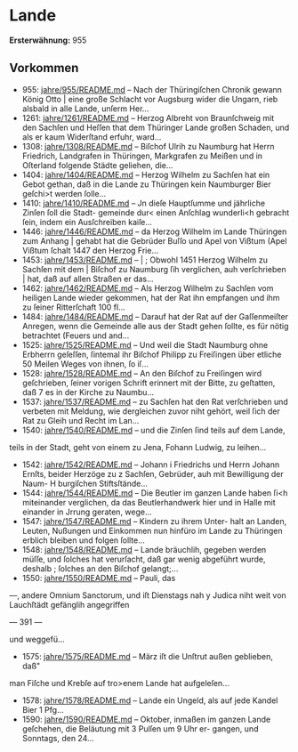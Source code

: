 # Lande

**Ersterwähnung:** 955

## Vorkommen
- 955: [jahre/955/README.md](../jahre/955/README.md) – Nach der Thüringiſchen Chronik gewann König Otto |
eine große Schlacht vor Augsburg wider die Ungarn,
rieb alsbald in alle Lande, unſerm Her...
- 1261: [jahre/1261/README.md](../jahre/1261/README.md) – Herzog Albreht von Braunſchweig mit den Sachſen
und Heſſen that dem Thüringer Lande großen Schaden,
und als er kaum Widerſtand erfuhr, ward...
- 1308: [jahre/1308/README.md](../jahre/1308/README.md) – Biſchof Ulrih zu Naumburg hat Herrn Friedrich,
Landgrafen in Thüringen, Markgrafen zu Meißen und in
Oſterland folgende Städte geliehen, die...
- 1404: [jahre/1404/README.md](../jahre/1404/README.md) – Herzog Wilhelm zu Sachſen hat ein Gebot gethan,
daß in die Lande zu Thüringen kein Naumburger Bier
geſchi>t werden ſolle...
- 1410: [jahre/1410/README.md](../jahre/1410/README.md) – Jn dieſe Hauptſumme und jährliche Zinſen ſoll die Stadt-
gemeinde dur< einen Anſchlag wunderli<h gebracht ſein,
indem ein Ausſchreiben kaiſe...
- 1446: [jahre/1446/README.md](../jahre/1446/README.md) – da Herzog Wilhelm im Lande Thüringen zum Anhang |
gehabt hat die Gebrüder Buſſo und Apel von Vißtum
(Apel Vißtum ſchalt 1447 den Herzog Frie...
- 1453: [jahre/1453/README.md](../jahre/1453/README.md) – |
; Obwohl 1451 Herzog Wilhelm zu Sachſen mit dem |
Biſchof zu Naumburg ſih verglichen, auh verſchrieben |
hat, daß auf allen Straßen er das...
- 1462: [jahre/1462/README.md](../jahre/1462/README.md) – Als Herzog Wilhelm zu Sachſen vom heiligen Lande
wieder gekommen, hat der Rat ihn empfangen und ihm
zu ſeiner Ritterſchaft 100 fl...
- 1484: [jahre/1484/README.md](../jahre/1484/README.md) – Darauf hat der Rat auf der
Gaſſenmeiſter Anregen, wenn die Gemeinde alle aus der
Stadt gehen ſollte, es für nötig betrachtet (Feuers und
and...
- 1525: [jahre/1525/README.md](../jahre/1525/README.md) – Und weil die Stadt Naumburg ohne Erbherrn
geſeſſen, ſintemal ihr Biſchof Philipp zu Freiſingen über
etliche 50 Meilen Weges von ihnen, ſo iſ...
- 1528: [jahre/1528/README.md](../jahre/1528/README.md) – An den Biſchof zu Freiſingen wird geſchrieben, ſeiner
vorigen Schrift erinnert mit der Bitte, zu geſtatten, daß 7
es in der Kirche zu Naumbu...
- 1537: [jahre/1537/README.md](../jahre/1537/README.md) – zu
Sachſen hat den Rat verſchrieben und verbeten mit
Meldung, wie dergleichen zuvor niht gehört, weil ſich
der Rat zu Gleih und Recht im Lan...
- 1540: [jahre/1540/README.md](../jahre/1540/README.md) – und die Zinſen ſind teils auf dem Lande,


teils in der Stadt, geht von einem zu Jena, Fohann
Ludwig, zu leihen...
- 1542: [jahre/1542/README.md](../jahre/1542/README.md) – Johann
i Friedrichs und Herrn Johann Ernſts, beider Herzöge zu
z Sachſen, Gebrüder, auh mit Bewilligung der Naum-
H burgiſchen Stiftsſtände...
- 1544: [jahre/1544/README.md](../jahre/1544/README.md) – Die Beutler im ganzen Lande haben ſi<h miteinander
verglichen, da das Beutlerhandwerk hier und in Halle
mit einander in Jrrung geraten, wege...
- 1547: [jahre/1547/README.md](../jahre/1547/README.md) – Kindern zu ihrem Unter-
halt an Landen, Leuten, Nußungen und Einkommen nun
hinfüro im Lande zu Thüringen erblich bleiben und folgen
ſollte...
- 1548: [jahre/1548/README.md](../jahre/1548/README.md) – Lande bräuchlih, gegeben werden müſſe, und ſolches hat
verurſacht, daß gar wenig abgeführt wurde, deshalb ;
ſolches an den Biſchof gelangt;...
- 1550: [jahre/1550/README.md](../jahre/1550/README.md) – Pauli, das

—, andere Omnium Sanctorum, und iſt Dienstags nah
y Judica niht weit von Lauchſtädt gefänglih angegriffen


— 391 —

und weggefü...
- 1575: [jahre/1575/README.md](../jahre/1575/README.md) – März iſt die Unſtrut außen geblieben, daß"

man Fiſche und Krebſe auf tro>enem Lande hat aufgeleſen...
- 1578: [jahre/1578/README.md](../jahre/1578/README.md) – Lande ein Ungeld,
als auf jede Kandel Bier 1 Pfg...
- 1590: [jahre/1590/README.md](../jahre/1590/README.md) – Oktober, inmaßen im ganzen Lande
geſchehen, die Beläutung mit 3 Pulſen um 9 Uhr er-
gangen, und Sonntags, den 24...
